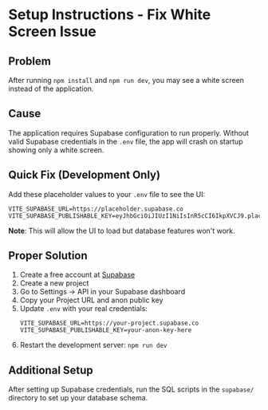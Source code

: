 # Setup Instructions - Fix White Screen Issue

## Problem
After running `npm install` and `npm run dev`, you may see a white screen instead of the application.

## Cause
The application requires Supabase configuration to run properly. Without valid Supabase credentials in the `.env` file, the app will crash on startup showing only a white screen.

## Quick Fix (Development Only)
Add these placeholder values to your `.env` file to see the UI:

```
VITE_SUPABASE_URL=https://placeholder.supabase.co
VITE_SUPABASE_PUBLISHABLE_KEY=eyJhbGciOiJIUzI1NiIsInR5cCI6IkpXVCJ9.placeholder.placeholder
```

**Note**: This will allow the UI to load but database features won't work.

## Proper Solution
1. Create a free account at [Supabase](https://supabase.com/)
2. Create a new project
3. Go to Settings → API in your Supabase dashboard
4. Copy your Project URL and anon public key
5. Update `.env` with your real credentials:
   ```
   VITE_SUPABASE_URL=https://your-project.supabase.co
   VITE_SUPABASE_PUBLISHABLE_KEY=your-anon-key-here
   ```
6. Restart the development server: `npm run dev`

## Additional Setup
After setting up Supabase credentials, run the SQL scripts in the `supabase/` directory to set up your database schema.
